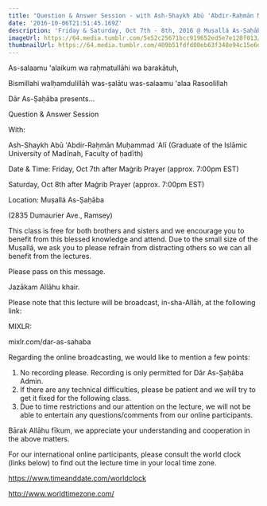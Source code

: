 ```yaml
---
title: "Question & Answer Session - with Ash-Shaykh Abū 'Abdir-Raḥmān Muḥammad ʿAlī"
date: '2016-10-06T21:51:45.169Z'
description: 'Friday & Saturday, Oct 7th - 8th, 2016 @ Muṣallá As-Ṣaḥāba'
imageUrl: https://64.media.tumblr.com/5e52c25671bcc919652ed5e7e128f013/tumblr_nfp2n7feWX1s9eyico1_1280.jpg
thumbnailUrl: https://64.media.tumblr.com/409b51fdfd00eb63f348e94c15e6ee66/tumblr_oo5h7vrK0Z1sgrduho1_1280.jpg
---
```


As-salaamu 'alaikum wa raḥmatullāhi wa barakātuh,

Bismillahi walḥamdulillāh was-ṣalātu was-salaamu 'alaa Rasoolillah

Dār As-Ṣaḥāba presents...

Question & Answer Session

With:

Ash-Shaykh Abū 'Abdir-Raḥmān Muḥammad ʿAlī
(Graduate of the Islāmic University of Madīnah, Faculty of ḥadīth)

Date & Time:
Friday, Oct 7th after Maġrib Prayer (approx. 7:00pm EST)

Saturday, Oct 8th after Maġrib Prayer (approx. 7:00pm EST)

Location:
Muṣallá As-Ṣaḥāba

(2835 Dumaurier Ave., Ramsey)

This class is free for both brothers and sisters and we encourage you to benefit from this blessed knowledge and attend. Due to the small size of the Muṣallá, we ask you to please refrain from distracting others so we can all benefit from the lectures.

Please pass on this message.

Jazākam Allāhu khair.

Please note that this lecture will be broadcast, in-sha-Allāh, at the following link:

MIXLR:

mixlr.com/dar-as-sahaba

Regarding the online broadcasting, we would like to mention a few points:

1. No recording please. Recording is only permitted for Dār As-Ṣaḥāba Admin.
2. If there are any technical difficulties, please be patient and we will try to get it fixed for the following class.
3. Due to time restrictions and our attention on the lecture, we will not be able to entertain any questions/comments from our online participants.

Bārak Allāhu fīkum, we appreciate your understanding and cooperation in the above matters.

For our international online participants, please consult the world clock (links below) to find out the lecture time in your local time zone.

https://www.timeanddate.com/worldclock

http://www.worldtimezone.com/
